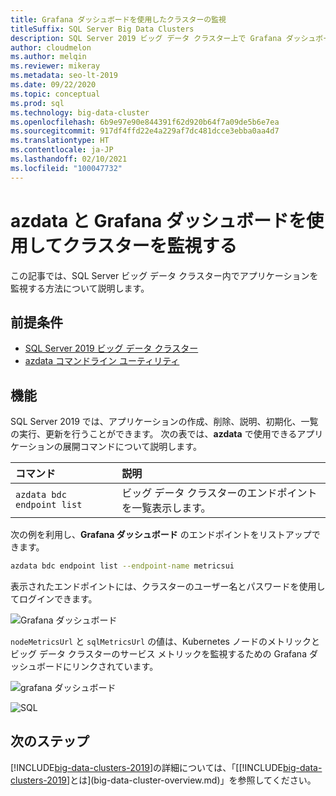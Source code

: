 ```yaml
---
title: Grafana ダッシュボードを使用したクラスターの監視
titleSuffix: SQL Server Big Data Clusters
description: SQL Server 2019 ビッグ データ クラスター上で Grafana ダッシュボードを使用したクラスターの監視。
author: cloudmelon
ms.author: melqin
ms.reviewer: mikeray
ms.metadata: seo-lt-2019
ms.date: 09/22/2020
ms.topic: conceptual
ms.prod: sql
ms.technology: big-data-cluster
ms.openlocfilehash: 6b9e97e90e844391f62d920b64f7a09de5b6e7ea
ms.sourcegitcommit: 917df4ffd22e4a229af7dc481dcce3ebba0aa4d7
ms.translationtype: HT
ms.contentlocale: ja-JP
ms.lasthandoff: 02/10/2021
ms.locfileid: "100047732"
---
```

# <a name="monitor-cluster-with-azdata-and-grafana-dashboard"></a>azdata と Grafana ダッシュボードを使用してクラスターを監視する

この記事では、SQL Server ビッグ データ クラスター内でアプリケーションを監視する方法について説明します。

## <a name="prerequisites"></a>前提条件

- [SQL Server 2019 ビッグ データ クラスター](deployment-guidance.md)
- [azdata コマンドライン ユーティリティ](../azdata/install/deploy-install-azdata.md)

## <a name="capabilities"></a>機能

SQL Server 2019 では、アプリケーションの作成、削除、説明、初期化、一覧の実行、更新を行うことができます。 次の表では、**azdata** で使用できるアプリケーションの展開コマンドについて説明します。

|コマンド |説明 |
|:---|:---|
|`azdata bdc endpoint list` | ビッグ データ クラスターのエンドポイントを一覧表示します。 |


次の例を利用し、**Grafana ダッシュボード** のエンドポイントをリストアップできます。

```bash
azdata bdc endpoint list --endpoint-name metricsui 
```

表示されたエンドポイントには、クラスターのユーザー名とパスワードを使用してログインできます。 

![Grafana ダッシュボード](media/big-data-cluster-monitor-apps/grafana-dashboard-endpoint.png)

`nodeMetricsUrl` と `sqlMetricsUrl` の値は、Kubernetes ノードのメトリックとビッグ データ クラスターのサービス メトリックを監視するための Grafana ダッシュボードにリンクされています。

![grafana ダッシュボード](./media/view-cluster-status/grafana-dashboard.png)

![SQL](./media/view-cluster-status/grafana-sql-status.png)



## <a name="next-steps"></a>次のステップ

[!INCLUDE[big-data-clusters-2019](../includes/ssbigdataclusters-ss-nover.md)]の詳細については、「[[!INCLUDE[big-data-clusters-2019](../includes/ssbigdataclusters-ver15.md)]とは](big-data-cluster-overview.md)」を参照してください。